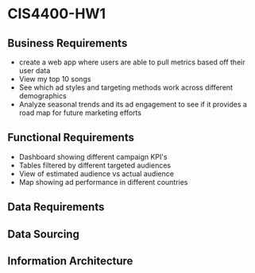 # CIS4400-HW1

## Business Requirements

- create a web app where users are able to pull metrics based off their user data
- View my top 10 songs
- See which ad styles and targeting methods work across different demographics
- Analyze seasonal trends and its ad engagement to see if it provides a road map for future marketing efforts

## Functional Requirements 

- Dashboard showing different campaign KPI's 
- Tables filtered by different targeted audiences
- View of estimated audience vs actual audience
- Map showing ad performance in different countries
   
## Data Requirements 

## Data Sourcing 

## Information Architecture 
